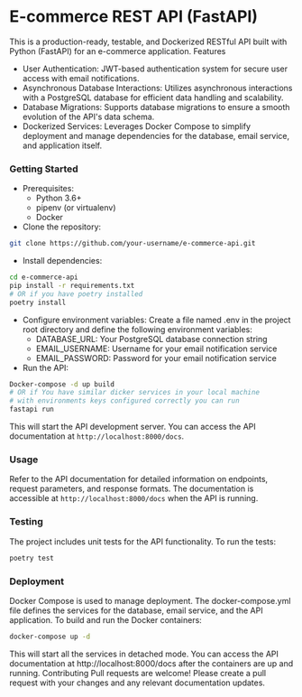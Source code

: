 # E-commerce REST API (FastAPI)
This is a production-ready, testable, and Dockerized RESTful API built with Python (FastAPI) for an e-commerce application.
Features
 * User Authentication: JWT-based authentication system for secure user access with email notifications.
 * Asynchronous Database Interactions: Utilizes asynchronous interactions with a PostgreSQL database for efficient data handling and scalability.
 * Database Migrations: Supports database migrations to ensure a smooth evolution of the API's data schema.
 * Dockerized Services: Leverages Docker Compose to simplify deployment and manage dependencies for the database, email service, and application itself.
### Getting Started
 * Prerequisites:
   * Python 3.6+
   * pipenv (or virtualenv)
   * Docker
 * Clone the repository:
 ```bash
git clone https://github.com/your-username/e-commerce-api.git
```
 * Install dependencies:
 ```bash
cd e-commerce-api
pip install -r requirements.txt
# OR if you have poetry installed 
poetry install
```

 * Configure environment variables:
   Create a file named .env in the project root directory and define the following environment variables:
   * DATABASE_URL: Your PostgreSQL database connection string
   * EMAIL_USERNAME: Username for your email notification service
   * EMAIL_PASSWORD: Password for your email notification service
 * Run the API:
```bash
Docker-compose -d up build
# OR if You have similar dicker services in your local machine
# with environments keys configured correctly you can run
fastapi run 
```

This will start the API development server. You can access the API documentation at `http://localhost:8000/docs`.
### Usage
Refer to the API documentation for detailed information on endpoints, request parameters, and response formats. The documentation is accessible at `http://localhost:8000/docs` when the API is running.
### Testing
The project includes unit tests for the API functionality. To run the tests:
```bash
poetry test 
```
### Deployment
Docker Compose is used to manage deployment. The docker-compose.yml file defines the services for the database, email service, and the API application.
To build and run the Docker containers:
```bash
docker-compose up -d
```

This will start all the services in detached mode. You can access the API documentation at http://localhost:8000/docs after the containers are up and running.
Contributing
Pull requests are welcome! Please create a pull request with your changes and any relevant documentation updates.
